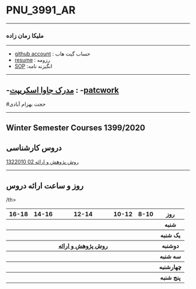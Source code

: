 # PNU_3991_AR
---------
### ملیکا زمان زاده
 
---
- [github account](https://github.com/hbahram/)
  : حساب گیت هاب
- [resume](https://hbahram.github.io/)
  : رزومه
- [SOP](https://hbahram.github.io/SOP/)
  :انگیزنه نامه 
  
------------------

-[مدرک جاوا اسکریپت](https://github.com/hbahram/PNU_3991_AR/blob/main/CamScanner%2011-05-2020%2010.49.01_1.pdf)
:
-[patcwork](https://github.com/hbahram/PNU_3991_AR/blob/main/20210101.pdf)
-------------------
#حجت بهزام آبادی


------------------
## Winter Semester Courses 1399/2020

## دروس کارشناسی

[روش پژوهش و ارائه 02 1322010](https://github.com/AliRazavi-edu/PNU_3991/tree/master/_BSc/ResearchAndPresentationMethods)

--------------
## روز و ساعت ارائه دروس

<table style="width:100%">
  <tr>
    <th >16-18</th>
    <th >14-16</th>
    <th >12-14</th>
    <th>10-12</th>
    <th>8-10</th>
    <th>روز</th>
  </tr>
  <tr>
    <th ></th>
    <th ></th>
    <th ></th>
    <th></th>
    <th></th>
    <th>شنبه</th>
  </tr>
   <tr>
    <th ></th>
    <th ></th>
    <th ></th>
    <th></th>
    <th ></th>
    <th>یک شنبه</th>
  </tr>
 <th ></th>
     <th ></th>
     <th><a  href="https://github.com/AliRazavi-edu/PNU_3991/tree/master/_BSc/ResearchAndPresentationMethods">روش پژوهش و ارائه</a></th>/th>
     <th></th>
     <th></th>   
    <th>دوشنبه</th>
  </tr>
   <tr>
    <th ></th>
    <th ></th>
    <th></th>
    <th></th>
    <th ></th>
    <th>سه شنبه</th>
  </tr>
   <tr>
    <th ></th>
    <th ></th>
    <th></th>
    <th></th>
     <th ></th>
    <th>چهارشنبه</th>
  </tr>
   <tr>
   <th ></th>
    <th ></th>
     <th ></th>
     <th ></th>
     <th><a></a></th>
    <th>پنج شنبه</th>
  </tr>
</table>
